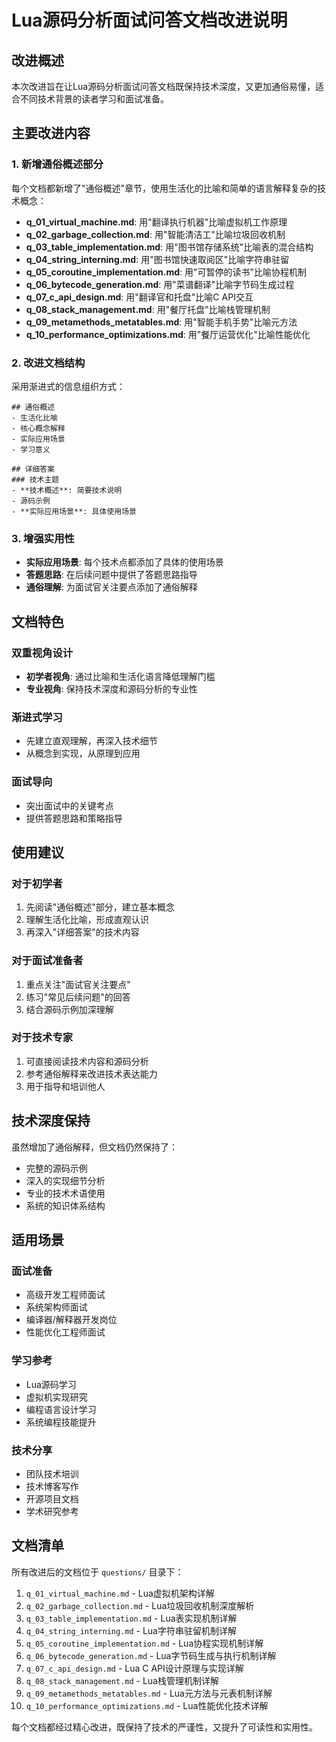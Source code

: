 # Lua源码分析面试问答文档改进说明

## 改进概述

本次改进旨在让Lua源码分析面试问答文档既保持技术深度，又更加通俗易懂，适合不同技术背景的读者学习和面试准备。

## 主要改进内容

### 1. 新增通俗概述部分

每个文档都新增了"通俗概述"章节，使用生活化的比喻和简单的语言解释复杂的技术概念：

- **q_01_virtual_machine.md**: 用"翻译执行机器"比喻虚拟机工作原理
- **q_02_garbage_collection.md**: 用"智能清洁工"比喻垃圾回收机制
- **q_03_table_implementation.md**: 用"图书馆存储系统"比喻表的混合结构
- **q_04_string_interning.md**: 用"图书馆快速取阅区"比喻字符串驻留
- **q_05_coroutine_implementation.md**: 用"可暂停的读书"比喻协程机制
- **q_06_bytecode_generation.md**: 用"菜谱翻译"比喻字节码生成过程
- **q_07_c_api_design.md**: 用"翻译官和托盘"比喻C API交互
- **q_08_stack_management.md**: 用"餐厅托盘"比喻栈管理机制
- **q_09_metamethods_metatables.md**: 用"智能手机手势"比喻元方法
- **q_10_performance_optimizations.md**: 用"餐厅运营优化"比喻性能优化

### 2. 改进文档结构

采用渐进式的信息组织方式：
```
## 通俗概述
- 生活化比喻
- 核心概念解释
- 实际应用场景
- 学习意义

## 详细答案
### 技术主题
- **技术概述**: 简要技术说明
- 源码示例
- **实际应用场景**: 具体使用场景
```

### 3. 增强实用性

- **实际应用场景**: 每个技术点都添加了具体的使用场景
- **答题思路**: 在后续问题中提供了答题思路指导
- **通俗理解**: 为面试官关注要点添加了通俗解释

## 文档特色

### 双重视角设计
- **初学者视角**: 通过比喻和生活化语言降低理解门槛
- **专业视角**: 保持技术深度和源码分析的专业性

### 渐进式学习
- 先建立直观理解，再深入技术细节
- 从概念到实现，从原理到应用

### 面试导向
- 突出面试中的关键考点
- 提供答题思路和策略指导

## 使用建议

### 对于初学者
1. 先阅读"通俗概述"部分，建立基本概念
2. 理解生活化比喻，形成直观认识
3. 再深入"详细答案"的技术内容

### 对于面试准备者
1. 重点关注"面试官关注要点"
2. 练习"常见后续问题"的回答
3. 结合源码示例加深理解

### 对于技术专家
1. 可直接阅读技术内容和源码分析
2. 参考通俗解释来改进技术表达能力
3. 用于指导和培训他人

## 技术深度保持

虽然增加了通俗解释，但文档仍然保持了：
- 完整的源码示例
- 深入的实现细节分析
- 专业的技术术语使用
- 系统的知识体系结构

## 适用场景

### 面试准备
- 高级开发工程师面试
- 系统架构师面试
- 编译器/解释器开发岗位
- 性能优化工程师面试

### 学习参考
- Lua源码学习
- 虚拟机实现研究
- 编程语言设计学习
- 系统编程技能提升

### 技术分享
- 团队技术培训
- 技术博客写作
- 开源项目文档
- 学术研究参考

## 文档清单

所有改进后的文档位于 `questions/` 目录下：

1. `q_01_virtual_machine.md` - Lua虚拟机架构详解
2. `q_02_garbage_collection.md` - Lua垃圾回收机制深度解析
3. `q_03_table_implementation.md` - Lua表实现机制详解
4. `q_04_string_interning.md` - Lua字符串驻留机制详解
5. `q_05_coroutine_implementation.md` - Lua协程实现机制详解
6. `q_06_bytecode_generation.md` - Lua字节码生成与执行机制详解
7. `q_07_c_api_design.md` - Lua C API设计原理与实现详解
8. `q_08_stack_management.md` - Lua栈管理机制详解
9. `q_09_metamethods_metatables.md` - Lua元方法与元表机制详解
10. `q_10_performance_optimizations.md` - Lua性能优化技术详解

每个文档都经过精心改进，既保持了技术的严谨性，又提升了可读性和实用性。
